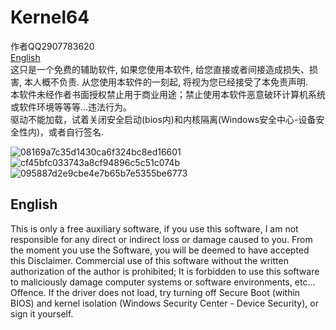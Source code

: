 # Kernel64
作者QQ2907783620   
[English](#English)        
这只是一个免费的辅助软件, 如果您使用本软件, 给您直接或者间接造成损失、损害, 本人概不负责. 从您使用本软件的一刻起, 将视为您已经接受了本免责声明.                   
本软件未经作者书面授权禁止用于商业用途；禁止使用本软件恶意破环计算机系统或软件环境等等等...违法行为。              
驱动不能加载，试着关闭安全启动(bios内)和内核隔离(Windows安全中心-设备安全性内)，或者自行签名.            

![08169a7c35d1430ca6f324bc8ed16601](https://github.com/cancundeyingzi/Kernel64/assets/73635883/effeb865-1dfd-4b2a-819b-39dbec947db6)
![cf45bfc033743a8cf94896c5c51c074b](https://github.com/cancundeyingzi/Kernel64/assets/73635883/26344566-9a08-4896-9be3-aafd2d39a44e)
![095887d2e9cbe4e7b65b7e5355be6773](https://github.com/cancundeyingzi/Kernel64/assets/73635883/57d9791e-a948-4266-a3bd-e2bfd476412a)



## English
This is only a free auxiliary software, if you use this software, I am not responsible for any direct or indirect loss or damage caused to you. From the moment you use the Software, you will be deemed to have accepted this Disclaimer.
Commercial use of this software without the written authorization of the author is prohibited; It is forbidden to use this software to maliciously damage computer systems or software environments, etc... Offence.
If the driver does not load, try turning off Secure Boot (within BIOS) and kernel isolation (Windows Security Center - Device Security), or sign it yourself.
